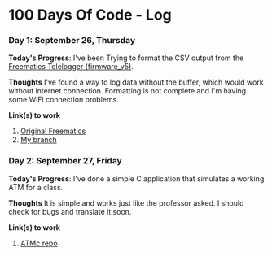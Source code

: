 # 100 Days Of Code - Log

### Day 1: September 26, Thursday

**Today's Progress**: I've been Trying to format the CSV output from the [Freematics Telelogger (firmware_v5)](https://github.com/stanleyhuangyc/Freematics/tree/master/firmware_v5/telelogger).

**Thoughts** I've found a way to log data without the buffer, which would work without internet connection. Formatting is not complete and I'm having some WiFi connection problems.

**Link(s) to work**
1. [Original Freematics](https://github.com/stanleyhuangyc/Freematics)
2. [My branch](https://github.com/JordyAraujo/Freematics/tree/CSV_Log_Formatting/firmware_v5/telelogger)

### Day 2: September 27, Friday

**Today's Progress**: I've done a simple C application that simulates a working ATM for a class.

**Thoughts** It is simple and works just like the professor asked. I should check for bugs and translate it soon.

**Link(s) to work**
1. [ATMc repo](https://github.com/JordyAraujo/ATMc)


